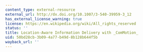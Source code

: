 ```yaml
---
content_type: external-resource
external_url: http://dx.doi.org/10.1007/3-540-39959-3_12
has_external_license_warning: true
license: https://en.wikipedia.org/wiki/All_rights_reserved
status: ''
title: Location-Aware Information Delivery with _ComMotion_
uid: 50bd28cb-3b09-4a77-b49d-8b128b644f5b
wayback_url: ''
---
```

